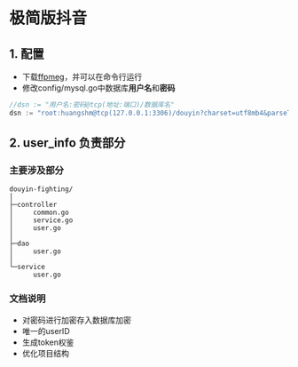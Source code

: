 # 极简版抖音
## 1. 配置
- 下载[ffpmeg](https://ffmpeg.org/)，并可以在命令行运行
- 修改config/mysql.go中数据库**用户名**和**密码**
```go
//dsn := "用户名:密码@tcp(地址:端口)/数据库名"
dsn := "root:huangshm@tcp(127.0.0.1:3306)/douyin?charset=utf8mb4&parseTime=true&loc=Local"
```
## 2. user_info 负责部分
### 主要涉及部分
```
douyin-fighting/
│
├─controller
│     common.go
│     service.go
│     user.go
│
├─dao
│     user.go
│
└─service
      user.go
```
### 文档说明
- 对密码进行加密存入数据库加密
- 唯一的userID
- 生成token权鉴
- 优化项目结构